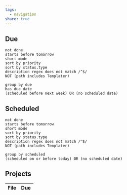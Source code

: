 ```yaml
---
tags:
  - navigation
share: true
---
```



## Due
```tasks
not done
starts before tomorrow
short mode
sort by priority
sort by status.type
description regex does not match /^$/
NOT (path includes Templater)

group by due
has due date
(scheduled before next week) OR (no scheduled date)
```
## Scheduled
```tasks
not done
starts before tomorrow
short mode
sort by priority
sort by status.type
description regex does not match /^$/
NOT (path includes Templater)

group by scheduled
(scheduled on or before today) OR (no scheduled date)
```
## Projects
| File | Due |
| ---- | --- |

